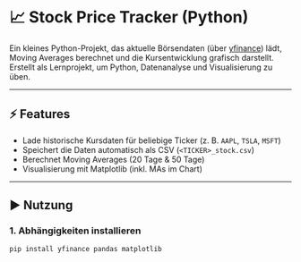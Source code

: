 # 📈 Stock Price Tracker (Python)

Ein kleines Python-Projekt, das aktuelle Börsendaten (über [yfinance](https://pypi.org/project/yfinance/)) lädt, Moving Averages berechnet und die Kursentwicklung grafisch darstellt.  
Erstellt als Lernprojekt, um Python, Datenanalyse und Visualisierung zu üben.

---

## ⚡ Features
- Lade historische Kursdaten für beliebige Ticker (z. B. `AAPL`, `TSLA`, `MSFT`)
- Speichert die Daten automatisch als CSV (`<TICKER>_stock.csv`)
- Berechnet Moving Averages (20 Tage & 50 Tage)
- Visualisierung mit Matplotlib (inkl. MAs im Chart)

---

## ▶️ Nutzung

### 1. Abhängigkeiten installieren
```bash
pip install yfinance pandas matplotlib
